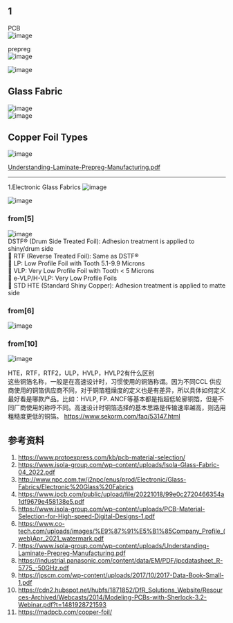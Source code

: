 ## 1 
PCB  
![image](https://github.com/rasputin2020/DAS_TECH_blog/assets/84896436/9eae57db-e404-40c9-9879-c3ed514cf2de)

prepreg  
![image](https://github.com/rasputin2020/DAS_TECH_blog/assets/84896436/66ffa0c4-d64d-4cf1-838d-a7c35b10a146)

![image](https://github.com/rasputin2020/DAS_TECH_blog/assets/84896436/4c95a62e-6e93-4f0d-b2ee-5e98b2c47c34)

## Glass Fabric  
![image](https://github.com/rasputin2020/DAS_TECH_blog/assets/84896436/de660321-5d05-4a50-a240-0fc0f5595a02)  
![image](https://github.com/rasputin2020/DAS_TECH_blog/assets/84896436/c60b4580-9188-4760-a26e-516dbd783392)  

## Copper Foil Types  
![image](https://github.com/rasputin2020/DAS_TECH_blog/assets/84896436/7df0e5af-6d81-4048-bfcf-fe7007b5d3db)

[Understanding-Laminate-Prepreg-Manufacturing.pdf](https://github.com/rasputin2020/DAS_TECH_blog/files/13915658/Understanding-Laminate-Prepreg-Manufacturing.pdf)

--------------------------------
1.Electronic Glass Fabrics
![image](https://github.com/rasputin2020/DAS_TECH_blog/assets/84896436/9264bdd1-3b2e-48fd-9739-d122f52c8da2)


![image](https://github.com/rasputin2020/DAS_TECH_blog/assets/84896436/d5b01219-6168-45fc-88ad-7cc402990e2b)  

### from[5]
![image](https://github.com/rasputin2020/DAS_TECH_blog/assets/84896436/7a88b522-1fbf-4648-b0ca-0b113dab4a1c)  
DSTF® (Drum Side Treated Foil): Adhesion treatment is applied to shiny/drum side  
 RTF (Reverse Treated Foil): Same as DSTF®    
 LP: Low Profile Foil with Tooth 5.1-9.9 Microns  
 VLP: Very Low Profile Foil with Tooth < 5 Microns  
 e-VLP/H-VLP: Very Low Profile Foils  
 STD HTE (Standard Shiny Copper): Adhesion treatment is applied to matte side  


### from[6]
![image](https://github.com/rasputin2020/DAS_TECH_blog/assets/84896436/f37f8e85-e2bb-43a1-88a8-a348c32c54f4)


### from[10]
![image](https://github.com/rasputin2020/DAS_TECH_blog/assets/84896436/2cce43ed-c89b-4cd2-9e73-29dd4d08dd00)

HTE，RTF，RTF2，ULP，HVLP，HVLP2有什么区别  
这些铜箔名称，一般是在高速设计时，习惯使用的铜箔称谓。因为不同CCL 供应商使用的铜箔供应商不同，对于铜箔粗燥度的定义也是有差异，所以具体如何定义最好看是哪款产品。比如：HVLP, FP. ANCF等基本都是指超低轮廓铜箔，但是不同厂商使用的称呼不同。高速设计时铜箔选择的基本思路是传输速率越高，则选用粗糙度更低的铜箔。  https://www.sekorm.com/faq/53147.html  


## 参考资料  
1. https://www.protoexpress.com/kb/pcb-material-selection/    
2. https://www.isola-group.com/wp-content/uploads/Isola-Glass-Fabric-04_2022.pdf  
3. http://www.npc.com.tw/j2npc/enus/prod/Electronic/Glass-Fabrics/Electronic%20Glass%20Fabrics
4. https://www.ipcb.com/public/upload/file/20221018/99e0c2720466354a1df9679e458138e5.pdf  
5. https://www.isola-group.com/wp-content/uploads/PCB-Material-Selection-for-High-speed-Digital-Designs-1.pdf    
6. https://www.co-tech.com/uploads/images/%E9%87%91%E5%B1%85Company_Profile_(web)Apr_2021_watermark.pdf
7. https://www.isola-group.com/wp-content/uploads/Understanding-Laminate-Prepreg-Manufacturing.pdf
8. https://industrial.panasonic.com/content/data/EM/PDF/ipcdatasheet_R-5775_-50GHz.pdf    
9. https://jpscm.com/wp-content/uploads/2017/10/2017-Data-Book-Small-1.pdf
10. https://cdn2.hubspot.net/hubfs/1871852/DfR_Solutions_Website/Resources-Archived/Webcasts/2014/Modeling-PCBs-with-Sherlock-3.2-Webinar.pdf?t=1481928721593
11. https://madpcb.com/copper-foil/              

